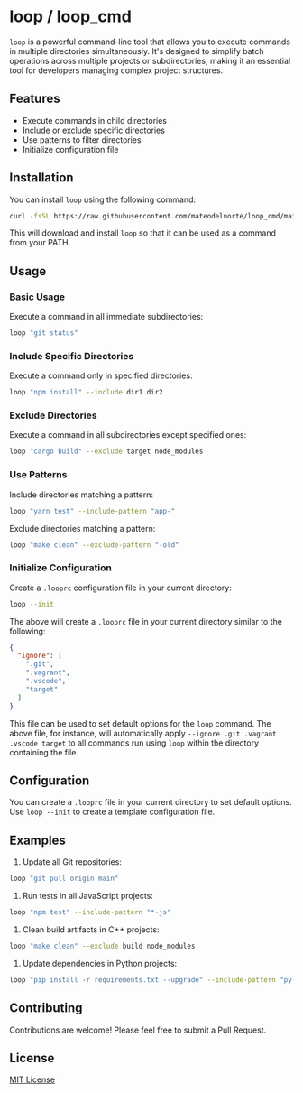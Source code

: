 # loop / loop_cmd

`loop` is a powerful command-line tool that allows you to execute commands in multiple directories simultaneously. It's designed to simplify batch operations across multiple projects or subdirectories, making it an essential tool for developers managing complex project structures.

## Features

- Execute commands in child directories
- Include or exclude specific directories
- Use patterns to filter directories
- Initialize configuration file

## Installation

You can install `loop` using the following command:

```bash
curl -fsSL https://raw.githubusercontent.com/mateodelnorte/loop_cmd/main/install.sh | sh
```

This will download and install `loop` so that it can be used as a command from your PATH.

## Usage

### Basic Usage

Execute a command in all immediate subdirectories:

```bash
loop "git status"
```

### Include Specific Directories

Execute a command only in specified directories:

```bash
loop "npm install" --include dir1 dir2
```

### Exclude Directories

Execute a command in all subdirectories except specified ones:

```bash
loop "cargo build" --exclude target node_modules
```

### Use Patterns

Include directories matching a pattern:

```bash
loop "yarn test" --include-pattern "app-"
```

Exclude directories matching a pattern:

```bash
loop "make clean" --exclude-pattern "-old"
```

### Initialize Configuration

Create a `.looprc` configuration file in your current directory:

```bash
loop --init
```

The above will create a `.looprc` file in your current directory similar to the following: 

```json
{
  "ignore": [
    ".git",
    ".vagrant",
    ".vscode",
    "target"
  ]
}
```

This file can be used to set default options for the `loop` command. The above file, for instance, will automatically apply `--ignore .git .vagrant .vscode target` to all commands run using `loop` within the directory containing the file.

## Configuration

You can create a `.looprc` file in your current directory to set default options. Use `loop --init` to create a template configuration file.

## Examples

1. Update all Git repositories:

```bash
loop "git pull origin main"
```

1. Run tests in all JavaScript projects:

```bash
loop "npm test" --include-pattern "*-js"
```

1. Clean build artifacts in C++ projects:

```bash
loop "make clean" --exclude build node_modules
```

1. Update dependencies in Python projects:

```bash
loop "pip install -r requirements.txt --upgrade" --include-pattern "py-*"
```

## Contributing

Contributions are welcome! Please feel free to submit a Pull Request.

## License

[MIT License](LICENSE)